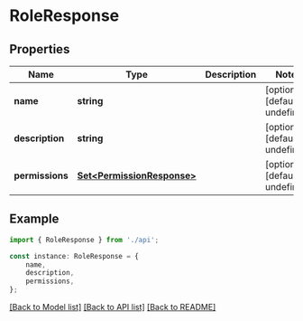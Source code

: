 # RoleResponse


## Properties

Name | Type | Description | Notes
------------ | ------------- | ------------- | -------------
**name** | **string** |  | [optional] [default to undefined]
**description** | **string** |  | [optional] [default to undefined]
**permissions** | [**Set&lt;PermissionResponse&gt;**](PermissionResponse.md) |  | [optional] [default to undefined]

## Example

```typescript
import { RoleResponse } from './api';

const instance: RoleResponse = {
    name,
    description,
    permissions,
};
```

[[Back to Model list]](../README.md#documentation-for-models) [[Back to API list]](../README.md#documentation-for-api-endpoints) [[Back to README]](../README.md)
